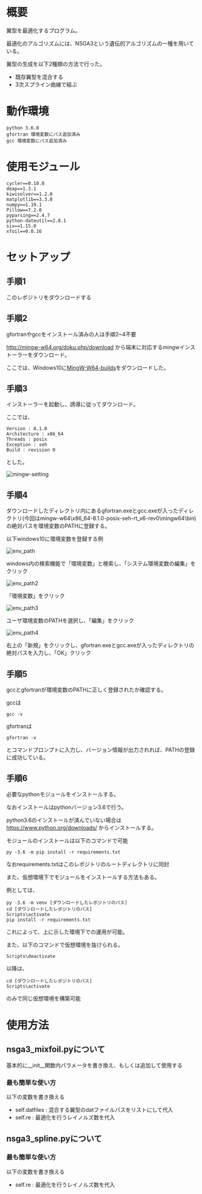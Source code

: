 # 概要
翼型を最適化するプログラム。

最適化のアルゴリズムには、NSGA3という遺伝的アルゴリズムの一種を用いている。

翼型の生成を以下2種類の方法で行った。
- 既存翼型を混合する
- 3次スプライン曲線で結ぶ

# 動作環境
```
python 3.6.8
gfortran 環境変数にパス追加済み
gcc 環境変数にパス追加済み
```
# 使用モジュール
```
cycler==0.10.0
deap==1.3.1
kiwisolver==1.2.0
matplotlib==3.3.0
numpy==1.19.1
Pillow==7.2.0
pyparsing==2.4.7
python-dateutil==2.8.1
six==1.15.0
xfoil==0.0.16
```
# セットアップ

## 手順1
このレポジトリをダウンロードする

## 手順2
gfortranやgccをインストール済みの人は手順2~4不要

http://mingw-w64.org/doku.php/download
から端末に対応するmingwインストーラーをダウンロード。

ここでは、Windows10に[MingW-W64-builds](http://mingw-w64.org/doku.php/download/mingw-builds)をダウンロードした。

## 手順3
インストーラーを起動し、誘導に従ってダウンロード。

ここでは、
```
Version : 8.1.0
Architecture : x86_64
Threads : posix
Exception : seh
Build : revision 0
```
とした。

![mingw-setting](https://user-images.githubusercontent.com/60560614/88699448-5017b880-d142-11ea-813d-2b837d12cb95.png)

## 手順4
ダウンロードしたディレクトリ内にあるgfortran.exeとgcc.exeが入ったディレクトリ(今回はmingw-w64\x86_64-8.1.0-posix-seh-rt_v6-rev0\mingw64\bin)の絶対パスを環境変数のPATHに登録する。

以下windows10に環境変数を登録する例

![env_path](https://user-images.githubusercontent.com/60560614/88700974-6161c480-d144-11ea-8017-57a5e8f7379a.png)

windows内の検索機能で「環境変数」と検索し、「システム環境変数の編集」をクリック

![env_path2](https://user-images.githubusercontent.com/60560614/88700978-63c41e80-d144-11ea-8027-7e08511a33b5.png)

「環境変数」をクリック

![env_path3](https://user-images.githubusercontent.com/60560614/88700982-66267880-d144-11ea-99cf-92e296f60ed1.png)

ユーザ環境変数のPATHを選択し、「編集」をクリック

![env_path4](https://user-images.githubusercontent.com/60560614/88700990-67f03c00-d144-11ea-8f54-cddb45443fce.png)

右上の「新規」をクリックし、gfortran.exeとgcc.exeが入ったディレクトリの絶対パスを入力し、「OK」クリック

## 手順5
gccとgfortranが環境変数のPATHに正しく登録されたか確認する。

gccは
```
gcc -v
```
gfortranは
```
gfortran -v
```
とコマンドプロンプトに入力し、バージョン情報が出力されれば、PATHの登録に成功している。

## 手順6
必要なpythonモジュールをインストールする。

なおインストールはpythonバージョン3.6で行う。

python3.6のインストールが済んでいない場合は
https://www.python.org/downloads/
からインストールする。

モジュールのインストールは以下のコマンドで可能
```
py -3.6 -m pip install -r requirements.txt
```
なおrequirements.txtはこのレポジトリのルートディレクトリに同封

また、仮想環境下でモジュールをインストールする方法もある。

例としては、
```
py -3.6 -m venv [ダウンロードしたレポジトリのパス]
cd [ダウンロードしたレポジトリのパス]
Scripts\activate
pip install -r requirements.txt
```
これによって、上に示した環境下での運用が可能。

また、以下のコマンドで仮想環境を抜けられる。
```
Scripts\deactivate
```
以降は、
```
cd [ダウンロードしたレポジトリのパス]
Scripts\activate
```
のみで同じ仮想環境を構築可能

# 使用方法
## nsga3_mixfoil.pyについて
基本的に__init__関数内パラメータを書き換え、もしくは追加して使用する
### 最も簡単な使い方
以下の変数を書き換える
- self.datfiles : 混合する翼型のdatファイルパスをリストにして代入
- self.re : 最適化を行うレイノルズ数を代入
## nsga3_spline.pyについて
### 最も簡単な使い方
以下の変数を書き換える
- self.re : 最適化を行うレイノルズ数を代入

